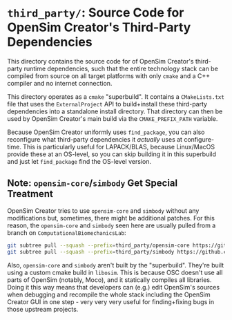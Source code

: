 # `third_party/`: Source Code for OpenSim Creator's Third-Party Dependencies

This directory contains the source code for of OpenSim Creator's third-party runtime
dependencies, such that the entire technology stack can be compiled from source on
all target platforms with only `cmake` and a C++ compiler and no internet connection.

This directory operates as a `cmake` "superbuild". It contains a `CMakeLists.txt`
file that uses the `ExternalProject` API to build+install these third-party
dependencies into a standalone install directory. That directory can then be used by 
OpenSim Creator's main build via the `CMAKE_PREFIX_PATH` variable.

Because OpenSim Creator uniformly uses `find_package`, you can also reconfigure what
third-party dependencies it *actually* uses at configure-time. This is particularly
useful for LAPACK/BLAS, because Linux/MacOS provide these at an OS-level, so you can
skip building it in this superbuild and just let `find_package` find the OS-level
version.

## Note: `opensim-core`/`simbody` Get Special Treatment

OpenSim Creator tries to use `opensim-core` and `simbody` without any modifications
but, sometimes, there might be additional patches. For this reason, the `opensim-core`
and `simbody` seen here are usually pulled from a branch on `ComputationalBiomechanicsLab`:

```bash
git subtree pull --squash --prefix=third_party/opensim-core https://github.com/ComputationalBiomechanicsLab/opensim-core opensim-creator
git subtree pull --squash --prefix=third_party/simbody https://github.com/ComputationalBiomechanicsLab/simbody opensim-creator
```

Also, `opensim-core` and `simbody` aren't built by the "superbuild". They're built using
a custom cmake build in `libosim`. This is because OSC doesn't use all parts of OpenSim
(notably, Moco), and it statically compiles all libraries. Doing it this way means that
developers can (e.g.) edit OpenSim's sources when debugging and recompile the whole
stack including the OpenSim Creator GUI in one step - very very very useful for finding+fixing
bugs in those upstream projects.

